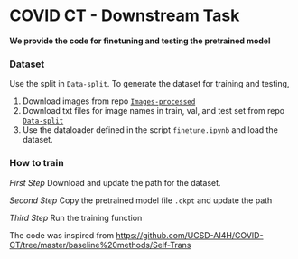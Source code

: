 # COVID CT - Downstream Task 


**We provide the code for finetuning and testing the pretrained model**
 

### Dataset
Use the split in `Data-split`. 
To generate the dataset for training and testing, 
1. Download images from repo [`Images-processed`](https://github.com/UCSD-AI4H/COVID-CT/tree/master/Images-processed)
2. Download txt files for image names in train, val, and test set from repo [`Data-split`](https://github.com/UCSD-AI4H/COVID-CT/tree/master/Data-split)
3. Use the dataloader defined in the script `finetune.ipynb` and load the dataset.


### How to train
*First Step* Download and update the path for the dataset.

*Second Step* Copy the pretrained model file `.ckpt` and update the path

*Third Step* Run the training function 


The code was inspired from https://github.com/UCSD-AI4H/COVID-CT/tree/master/baseline%20methods/Self-Trans
